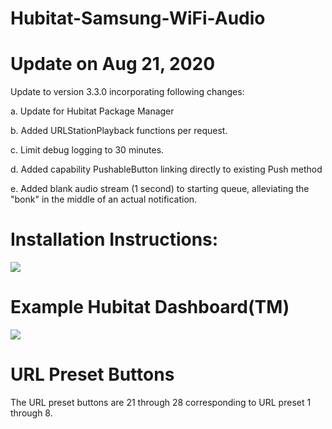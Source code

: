 # Hubitat-Samsung-WiFi-Audio

# Update on Aug 21, 2020
Update to version 3.3.0 incorporating following changes:

  a.  Update for Hubitat Package Manager

  b.  Added URLStationPlayback functions per request.

  c.  Limit debug logging to 30 minutes.
  
  d.  Added capability PushableButton linking directly to existing Push method

  e.  Added blank audio stream (1 second) to starting queue, alleviating the "bonk" in the middle of an actual notification.

# Installation Instructions:
<img src="https://github.com/DaveGut/HubitatActive/blob/master/SamsungMultiroom/Install%20Notes.jpg" align="center"/>

# Example Hubitat Dashboard(TM)
<img src="https://github.com/DaveGut/HubitatActive/blob/master/SamsungMultiroom/Documents/Dashboard1.jpg" align="center"/>

# URL Preset Buttons 
The URL preset buttons are 21 through 28 corresponding to URL preset 1 through 8.
